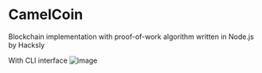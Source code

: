 # CamelCoin
Blockchain implementation with proof-of-work algorithm written in Node.js by Hacksly 

With CLI interface
![image](https://user-images.githubusercontent.com/39949254/173253583-24f67c66-461c-41b1-8d37-e3f643789e95.png)
